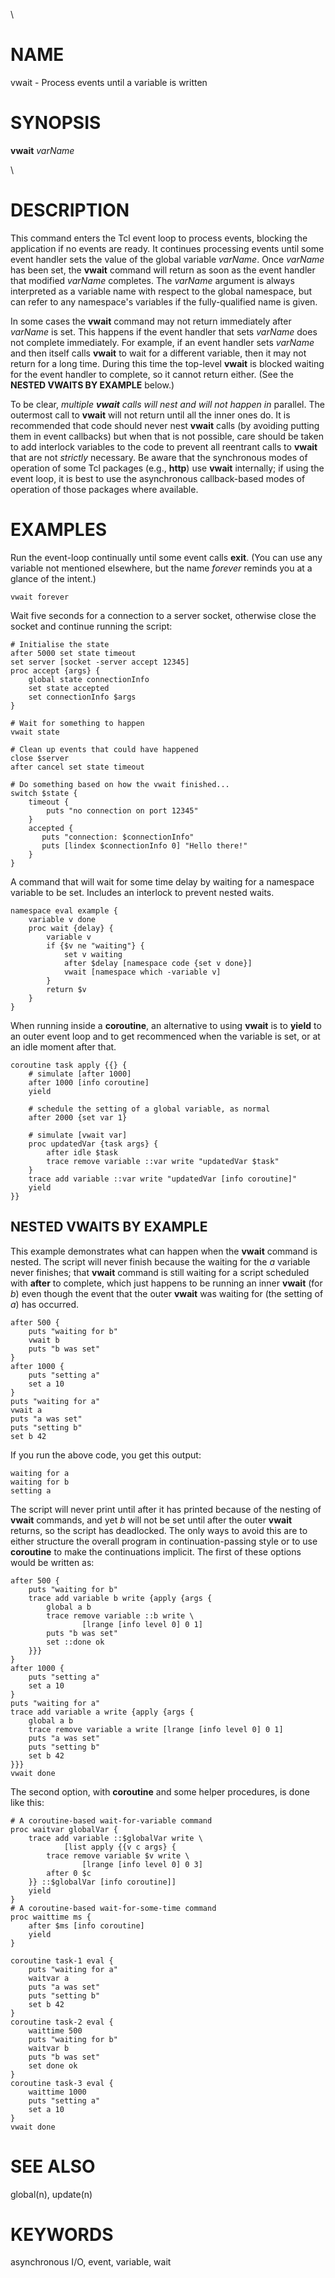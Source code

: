 \

# NAME

vwait - Process events until a variable is written

# SYNOPSIS

**vwait** *varName*

\

# DESCRIPTION

This command enters the Tcl event loop to process events, blocking the
application if no events are ready. It continues processing events until
some event handler sets the value of the global variable *varName*. Once
*varName* has been set, the **vwait** command will return as soon as the
event handler that modified *varName* completes. The *varName* argument
is always interpreted as a variable name with respect to the global
namespace, but can refer to any namespace\'s variables if the
fully-qualified name is given.

In some cases the **vwait** command may not return immediately after
*varName* is set. This happens if the event handler that sets *varName*
does not complete immediately. For example, if an event handler sets
*varName* and then itself calls **vwait** to wait for a different
variable, then it may not return for a long time. During this time the
top-level **vwait** is blocked waiting for the event handler to
complete, so it cannot return either. (See the **NESTED VWAITS BY
EXAMPLE** below.)

To be clear, *multiple ***vwait*** calls will nest and will not happen
in* parallel. The outermost call to **vwait** will not return until all
the inner ones do. It is recommended that code should never nest
**vwait** calls (by avoiding putting them in event callbacks) but when
that is not possible, care should be taken to add interlock variables to
the code to prevent all reentrant calls to **vwait** that are not
*strictly* necessary. Be aware that the synchronous modes of operation
of some Tcl packages (e.g., **http**) use **vwait** internally; if using
the event loop, it is best to use the asynchronous callback-based modes
of operation of those packages where available.

# EXAMPLES

Run the event-loop continually until some event calls **exit**. (You can
use any variable not mentioned elsewhere, but the name *forever* reminds
you at a glance of the intent.)

    vwait forever

Wait five seconds for a connection to a server socket, otherwise close
the socket and continue running the script:

    # Initialise the state
    after 5000 set state timeout
    set server [socket -server accept 12345]
    proc accept {args} {
        global state connectionInfo
        set state accepted
        set connectionInfo $args
    }

    # Wait for something to happen
    vwait state

    # Clean up events that could have happened
    close $server
    after cancel set state timeout

    # Do something based on how the vwait finished...
    switch $state {
        timeout {
            puts "no connection on port 12345"
        }
        accepted {
           puts "connection: $connectionInfo"
           puts [lindex $connectionInfo 0] "Hello there!"
        }
    }

A command that will wait for some time delay by waiting for a namespace
variable to be set. Includes an interlock to prevent nested waits.

    namespace eval example {
        variable v done
        proc wait {delay} {
            variable v
            if {$v ne "waiting"} {
                set v waiting
                after $delay [namespace code {set v done}]
                vwait [namespace which -variable v]
            }
            return $v
        }
    }

When running inside a **coroutine**, an alternative to using **vwait**
is to **yield** to an outer event loop and to get recommenced when the
variable is set, or at an idle moment after that.

    coroutine task apply {{} {
        # simulate [after 1000]
        after 1000 [info coroutine]
        yield

        # schedule the setting of a global variable, as normal
        after 2000 {set var 1}

        # simulate [vwait var]
        proc updatedVar {task args} {
            after idle $task
            trace remove variable ::var write "updatedVar $task"
        }
        trace add variable ::var write "updatedVar [info coroutine]"
        yield
    }}

## NESTED VWAITS BY EXAMPLE

This example demonstrates what can happen when the **vwait** command is
nested. The script will never finish because the waiting for the *a*
variable never finishes; that **vwait** command is still waiting for a
script scheduled with **after** to complete, which just happens to be
running an inner **vwait** (for *b*) even though the event that the
outer **vwait** was waiting for (the setting of *a*) has occurred.

    after 500 {
        puts "waiting for b"
        vwait b
        puts "b was set"
    }
    after 1000 {
        puts "setting a"
        set a 10
    }
    puts "waiting for a"
    vwait a
    puts "a was set"
    puts "setting b"
    set b 42

If you run the above code, you get this output:

    waiting for a
    waiting for b
    setting a

The script will never print until after it has printed because of the
nesting of **vwait** commands, and yet *b* will not be set until after
the outer **vwait** returns, so the script has deadlocked. The only ways
to avoid this are to either structure the overall program in
continuation-passing style or to use **coroutine** to make the
continuations implicit. The first of these options would be written as:

    after 500 {
        puts "waiting for b"
        trace add variable b write {apply {args {
            global a b
            trace remove variable ::b write \
                    [lrange [info level 0] 0 1]
            puts "b was set"
            set ::done ok
        }}}
    }
    after 1000 {
        puts "setting a"
        set a 10
    }
    puts "waiting for a"
    trace add variable a write {apply {args {
        global a b
        trace remove variable a write [lrange [info level 0] 0 1]
        puts "a was set"
        puts "setting b"
        set b 42
    }}}
    vwait done

The second option, with **coroutine** and some helper procedures, is
done like this:

    # A coroutine-based wait-for-variable command
    proc waitvar globalVar {
        trace add variable ::$globalVar write \
                [list apply {{v c args} {
            trace remove variable $v write \
                    [lrange [info level 0] 0 3]
            after 0 $c
        }} ::$globalVar [info coroutine]]
        yield
    }
    # A coroutine-based wait-for-some-time command
    proc waittime ms {
        after $ms [info coroutine]
        yield
    }

    coroutine task-1 eval {
        puts "waiting for a"
        waitvar a
        puts "a was set"
        puts "setting b"
        set b 42
    }
    coroutine task-2 eval {
        waittime 500
        puts "waiting for b"
        waitvar b
        puts "b was set"
        set done ok
    }
    coroutine task-3 eval {
        waittime 1000
        puts "setting a"
        set a 10
    }
    vwait done

# SEE ALSO

global(n), update(n)

# KEYWORDS

asynchronous I/O, event, variable, wait
